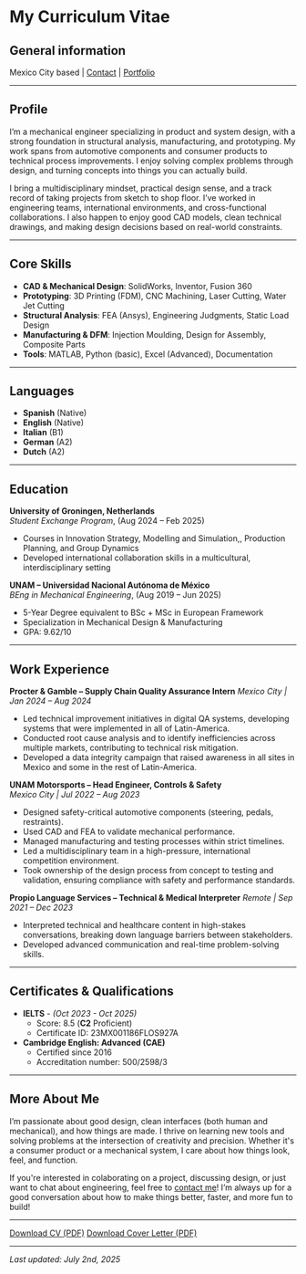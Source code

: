 ﻿# My Curriculum Vitae

## General information

Mexico City based | [Contact](contact.md) | [Portfolio](#portfolio)

---

## Profile

I’m a mechanical engineer specializing in product and system design, with a strong foundation in structural analysis, manufacturing, and prototyping. My work spans from automotive components and consumer products to technical process improvements. I enjoy solving complex problems through design, and turning concepts into things you can actually build.

I bring a multidisciplinary mindset, practical design sense, and a track record of taking projects from sketch to shop floor. I’ve worked in engineering teams, international environments, and cross-functional collaborations. I also happen to enjoy good CAD models, clean technical drawings, and making design decisions based on real-world constraints.

---

## Core Skills

- **CAD & Mechanical Design**: SolidWorks, Inventor, Fusion 360
- **Prototyping**: 3D Printing (FDM), CNC Machining, Laser Cutting, Water Jet Cutting
- **Structural Analysis**: FEA (Ansys), Engineering Judgments, Static Load Design
- **Manufacturing & DFM**: Injection Moulding, Design for Assembly, Composite Parts
- **Tools**: MATLAB, Python (basic), Excel (Advanced), Documentation

---

## Languages

- **Spanish** (Native)
- **English** (Native)
- **Italian** (B1)
- **German** (A2)
- **Dutch** (A2)

---

## Education

**University of Groningen, Netherlands**  
*Student Exchange Program*, (Aug 2024 – Feb 2025)
- Courses in Innovation Strategy, Modelling and Simulation,, Production Planning, and Group Dynamics
- Developed international collaboration skills in a multicultural, interdisciplinary setting

**UNAM – Universidad Nacional Autónoma de México**  
*BEng in Mechanical Engineering*, (Aug 2019 – Jun 2025)
- 5-Year Degree equivalent to BSc + MSc in European Framework
- Specialization in Mechanical Design & Manufacturing
- GPA: 9.62/10

---

## Work Experience

**Procter & Gamble – Supply Chain Quality Assurance Intern**
*Mexico City | Jan 2024 – Aug 2024*
- Led technical improvement initiatives in digital QA systems, developing systems that were implemented in all of Latin-America.
- Conducted root cause analysis and to identify inefficiencies across multiple markets, contributing to technical risk mitigation.
- Developed a data integrity campaign that raised awareness in all sites in Mexico and some in the rest of Latin-America.

**UNAM Motorsports – Head Engineer, Controls & Safety**  
*Mexico City | Jul 2022 – Aug 2023*  
- Designed safety-critical automotive components (steering, pedals, restraints).
- Used CAD and FEA to validate mechanical performance.
- Managed manufacturing and testing processes within strict timelines.
- Led a multidisciplinary team in a high-pressure, international competition environment.
- Took ownership of the design process from concept to testing and validation, ensuring compliance with safety and performance standards.

**Propio Language Services – Technical & Medical Interpreter**
*Remote | Sep 2021 – Dec 2023*
- Interpreted technical and healthcare content in high-stakes conversations, breaking down language barriers between stakeholders.
- Developed advanced communication and real-time problem-solving skills.

---

<!--## Projects

- **Puzzle Case Design** – Designed an injection-molded enclosure with interference-fit locking, optimized for both 3D printing and eventual production tooling.
- **Steering System Redesign** – Reengineered a lightweight steering wheel for FSAE vehicle with improved ergonomics and reduced mass.
- **Smart QA Automation** – Developed a digital workflow to improve supply chain quality control, reducing manual error and data lag across suppliers.

--- -->

## Certificates & Qualifications

- **IELTS** - *(Oct 2023 - Oct 2025)*
  - Score: 8.5 (**C2** Proficient)
  - Certificate ID: 23MX001186FLOS927A
- **Cambridge English: Advanced (CAE)**
  - Certified since 2016
  - Accreditation number: 500/2598/3 

---

## More About Me

I’m passionate about good design, clean interfaces (both human and mechanical), and how things are made. I thrive on learning new tools and solving problems at the intersection of creativity and precision. Whether it's a consumer product or a mechanical system, I care about how things look, feel, and function.

If you're interested in colaborating on a project, discussing design, or just want to chat about engineering, feel free to [contact me](contact.md)! I’m always up for a good conversation about how to make things better, faster, and more fun to build!

---

<div class="button-row">
  <a href="/Assets/SFL_General_MechanicalEngineer.pdf" download>Download CV (PDF)</a>
  <a href="/Assets/SFL_General_CoverLetter.pdf" download>Download Cover Letter (PDF)</a>
</div>

---

_Last updated: July 2nd, 2025_